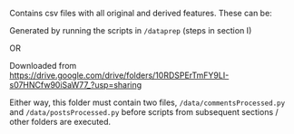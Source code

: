 Contains csv files with all original and derived features. These can be:

Generated by running the scripts in `/dataprep` (steps in section I)

OR 

Downloaded from https://drive.google.com/drive/folders/10RDSPErTmFY9LI-s07HNCfw90iSaW77_?usp=sharing

Either way, this folder must contain two files, `/data/commentsProcessed.py` and `/data/postsProcessed.py` before scripts from subsequent sections / other folders are executed. 